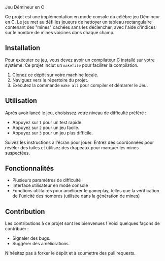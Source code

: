  Jeu Démineur en C

Ce projet est une implémentation en mode console du célèbre jeu Démineur en C. Le jeu met au défi les joueurs de nettoyer un tableau rectangulaire contenant des "mines" cachées sans les déclencher, avec l'aide d'indices sur le nombre de mines voisines dans chaque champ.

## Installation

Pour exécuter ce jeu, vous devez avoir un compilateur C installé sur votre système. Ce projet inclut un `makefile` pour faciliter la compilation.

1. Clonez ce dépôt sur votre machine locale.
2. Naviguez vers le répertoire du projet.
3. Exécutez la commande `make all` pour compiler et démarrer le Jeu.

## Utilisation

Après avoir lancé le jeu, choisissez votre niveau de difficulté préféré :

- Appuyez sur `1` pour un test rapide.
- Appuyez sur `2` pour un jeu facile.
- Appuyez sur `3` pour un jeu plus difficile.

Suivez les instructions à l'écran pour jouer. Entrez des coordonnées pour révéler des tuiles et utilisez des drapeaux pour marquer les mines suspectées.

## Fonctionnalités

- Plusieurs paramètres de difficulté
- Interface utilisateur en mode console
- Fonctions utilitaires pour améliorer le gameplay, telles que la vérification de l'unicité des nombres (utilisée dans la génération de mines)

## Contribution

Les contributions à ce projet sont les bienvenues ! Voici quelques façons de contribuer :

- Signaler des bugs.
- Suggérer des améliorations.

N'hésitez pas à forker le dépôt et à soumettre des pull requests.
